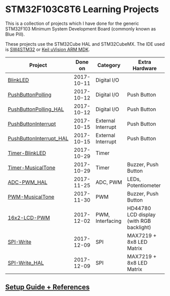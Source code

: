 # STM32F103C8T6 Learning Projects

This is a collection of projects which I have done for the generic STM32F103 Minimum System Development Board (commonly known as Blue Pill).

These projects use the STM32Cube HAL and STM32CubeMX. The IDE used is [SW4STM32](http://www.st.com/en/development-tools/sw4stm32.html) or [Keil uVision ARM MDK](http://www2.keil.com/mdk5).

Project                                            | Done on    | Category           | Extra Hardware
---------------------------------------------------|:----------:| ------------------ | -----------------
[BlinkLED]                                         | 2017-10-11 | Digital I/O        | 
[PushButtonPolling]                                | 2017-10-12 | Digital I/O        | Push Button
[PushButtonPolling_HAL]                            | 2017-10-12 | Digital I/O        | Push Button
[PushButtonInterrupt]                              | 2017-10-15 | External Interrupt | Push Button
[PushButtonInterrupt_HAL]                          | 2017-10-15 | External Interrupt | Push Button
[Timer-BlinkLED]                                   | 2017-10-29 | Timer              | 
[Timer-MusicalTone]                                | 2017-10-29 | Timer              | Buzzer, Push Button
[ADC-PWM_HAL]                                      | 2017-11-25 | ADC, PWM           | LEDs, Potentiometer
[PWM-MusicalTone]                                  | 2017-11-30 | PWM                | Buzzer, Push Button
[16x2-LCD-PWM]                                     | 2017-12-02 | PWM, Interfacing   | HD44780 LCD display<br>(with RGB backlight)
[SPI-Write]                                        | 2017-12-09 | SPI                | MAX7219 + 8x8 LED Matrix
[SPI-Write_HAL]                                    | 2017-12-09 | SPI                | MAX7219 + 8x8 LED Matrix

[BlinkLED]: ./projects-sw4stm32/BlinkLED
[PushButtonPolling]: ./projects-sw4stm32/PushButtonPolling
[PushButtonPolling_HAL]: ./projects-sw4stm32/PushButtonPolling_HAL
[PushButtonInterrupt]: ./projects-sw4stm32/PushButtonInterrupt
[PushButtonInterrupt_HAL]: ./project-sw4stm32/PushButtonInterrupt_HAL
[Timer-BlinkLED]: ./projects-sw4stm32/Timer-BlinkLED
[Timer-MusicalTone]: ./projects-sw4stm32/Timer-MusicalTone
[ADC-PWM_HAL]: ./projects-sw4stm32/ADC-PWM_HAL
[PWM-MusicalTone]: ./projects-keil/PWM-MusicalTone
[16x2-LCD-PWM]: ./projects-keil/16x2-LCD-PWM
[SPI-Write]: ./projects-sw4stm32/SPI-Write
[SPI-Write_HAL]: ./projects-sw4stm32/SPI-Write_HAL

## [Setup Guide + References](additional/setup.md)
